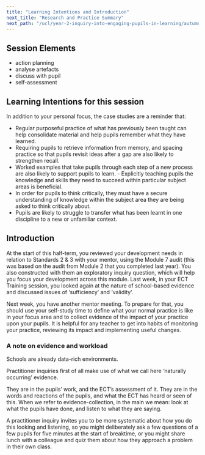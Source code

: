 ```yaml
---
title: "Learning Intentions and Introduction"
next_title: "Research and Practice Summary"
next_path: "/ucl/year-2-inquiry-into-engaging-pupils-in-learning/autumn-week-3-ect-research-and-practice-summary"
---
```


## Session Elements

- action planning
- analyse artefacts
- discuss with pupil
- self-assessment

## Learning Intentions for this session

In addition to your personal focus, the case studies are a reminder that:

- Regular purposeful practice of what has previously been taught can help consolidate material and help pupils remember what they have learned.
- Requiring pupils to retrieve information from memory, and spacing practice so that pupils revisit ideas after a gap are also likely to strengthen recall.
- Worked examples that take pupils through each step of a new process are also likely to support pupils to learn. - Explicitly teaching pupils the knowledge and skills they need to succeed within particular subject areas is beneficial.
- In order for pupils to think critically, they must have a secure understanding of knowledge within the subject area they are being asked to think critically about.
- Pupils are likely to struggle to transfer what has been learnt in one discipline to a new or unfamiliar context.

## Introduction

At the start of this half-term, you reviewed your development needs in relation to Standards 2 & 3 with your mentor, using the Module 7 audit (this was based on the audit from Module 2 that you completed last year). You also constructed with them an exploratory inquiry question, which will help you focus your development across this module. Last week, in your ECT Training session, you looked again at the nature of school-based evidence and discussed issues of ‘sufficiency’ and ‘validity’.

Next week, you have another mentor meeting. To prepare for that, you should use your self-study time to define what your normal practice is like in your focus area and to collect evidence of the impact of your practice upon your pupils. It is helpful for any teacher to get into habits of monitoring your practice, reviewing its impact and implementing useful changes.

### A note on evidence and workload

Schools are already data-rich environments.

Practitioner inquiries first of all make use of what we call here ‘naturally occurring’ evidence.

They are in the pupils’ work, and the ECT’s assessment of it. They are in the words and reactions of the pupils, and
what the ECT has heard or seen of this. When we refer to evidence-collection, in
the main we mean: look at what the pupils have done, and listen to what they are
saying.

A practitioner inquiry invites you to be more systematic about how you do
this looking and listening, so you might deliberately ask a few questions of a few
pupils for five minutes at the start of breaktime, or you might share lunch with
a colleague and quiz them about how they approach a problem in their own class.
